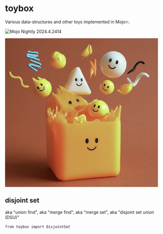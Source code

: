 # toybox

Various data-structures and other toys implemented in Mojo🔥.

![Mojo Nightly 2024.4.2414](https://img.shields.io/badge/Mojo%F0%9F%94%A5-Nightly_2024.4.2414-purple)

![Mojo data structures](etc/toybox.png)

## disjoint set

aka "union find", aka "merge find", aka "merge set", aka "disjoint set union (DSU)"

```mojo
from toybox import DisjointSet
```
